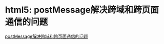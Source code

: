 # html5: postMessage解决跨域和跨页面通信的问题

[postMessage解决跨域和跨页面通信的问题](https://www.cnblogs.com/stephenykk/p/7193845.html)
